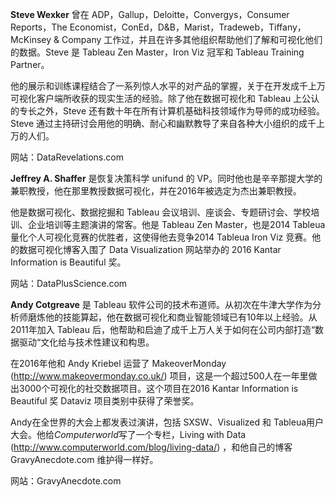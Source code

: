 **Steve Wexker** 曾在 ADP，Gallup，Deloitte，Convergys，Consumer Reports，The Economist，ConEd，D&B，Marist，Tradeweb，Tiffany，McKinsey & Company 工作过，并且在许多其他组织帮助他们了解和可视化他们的数据。Steve 是 Tableau Zen Master，Iron Viz 冠军和 Tableau Training Partner。

他的展示和训练课程结合了一系列惊人水平的对产品的掌握，关于在开发成千上万可视化客户端所收获的现实生活的经验。除了他在数据可视化和 Tableau 上公认的专长之外，Steve 还有数十年在所有计算机基础科技领域作为导师的成功经验。Steve 通过主持研讨会用他的明确、耐心和幽默教导了来自各种大小组织的成千上万的人们。

网站：DataRevelations.com

**Jeffrey A. Shaffer** 是恢复决策科学 unifund 的 VP。同时他也是辛辛那提大学的兼职教授，他在那里教授数据可视化，并在2016年被选定为杰出兼职教授。

他是数据可视化、数据挖掘和 Tableau 会议培训、座谈会、专题研讨会、学校培训、企业培训等主题演讲的常客。他是 Tableau Zen Master，也是2014 Tableua 量化个人可视化竞赛的优胜者，这使得他去竞争2014 Tableua Iron Viz 竞赛。他的数据可视化博客入围了 Data Visualization 网站举办的 2016 Kantar Information is Beautiful 奖。

网站：DataPlusScience.com

**Andy Cotgreave** 是 Tableau 软件公司的技术布道师。从初次在牛津大学作为分析师磨炼他的技能算起，他在数据可视化和商业智能领域已有10年以上经验。从2011年加入 Tableau 后，他帮助和启迪了成千上万人关于如何在公司内部打造“数据驱动“文化给与技术性建议和构思。

在2016年他和 Andy Kriebel 运营了 MakeoverMonday (http://www.makeovermonday.co.uk/) 项目，这是一个超过500人在一年里做出3000个可视化的社交数据项目。这个项目在2016 Kantar Information is Beautiful 奖 Dataviz 项目类别中获得了荣誉奖。

Andy在全世界的大会上都发表过演讲，包括 SXSW、Visualized 和 Tableua用户大会。他给*Computerworld*写了一个专栏，Living with Data (http://www.computerworld.com/blog/living-data/) ，和他自己的博客 GravyAnecdote.com 维护得一样好。

网站：GravyAnecdote.com










